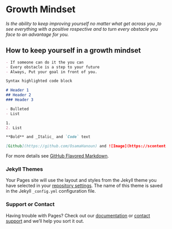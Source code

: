 # **Growth Mindset**

_Is the ability to keep improving yourself no matter what get across you ,to see everything with a positive rospective and to turn every obstacle you face to an advantage for you._

## **How to keep yourself in a growth mindset**
```markdown
- If someone can do it the you can
- Every obstacle is a step to your future
- Always, Put your goal in front of you.

Syntax highlighted code block

# Header 1
## Header 2
### Header 3

- Bulleted
- List

1.
2. List

**Bold** and _Italic_ and `Code` text

[Github](https://github.com/OsamaHanoun) and ![Image](https://scontent.famm7-1.fna.fbcdn.net/v/t1.0-1/p240x240/58442795_2421104807948601_58094487854907392_o.jpg?_nc_cat=106&_nc_sid=dbb9e7&_nc_oc=AQnUJ9qsRr0czo8OnLZlqc7MWtapoicKvmTv6dDE5VsGvXKwbiDfJwlHI25dTKxe7rg&_nc_ht=scontent.famm7-1.fna&_nc_tp=6&oh=5484e8b5aca54e77fdec84751f8fafae&oe=5EB84F9C)
```

For more details see [GitHub Flavored Markdown](https://guides.github.com/features/mastering-markdown/).

### Jekyll Themes

Your Pages site will use the layout and styles from the Jekyll theme you have selected in your [repository settings](https://github.com/OsamaHanoun/learning-journal/settings). The name of this theme is saved in the Jekyll `_config.yml` configuration file.

### Support or Contact

Having trouble with Pages? Check out our [documentation](https://help.github.com/categories/github-pages-basics/) or [contact support](https://github.com/contact) and we’ll help you sort it out.

